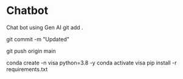 # Chatbot
Chat bot using Gen AI
git add .

git commit -m "Updated"

git push origin main


conda create -n visa python=3.8 -y
conda activate visa
pip install -r requirements.txt
